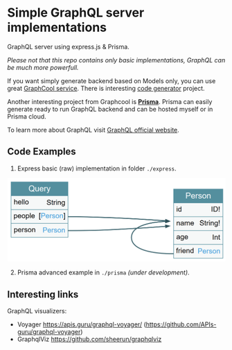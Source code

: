# Simple GraphQL server implementations

GraphQL server using express.js & Prisma.

_Please not that this repo contains only basic implementations, GraphQL can be much more powerfull._

If you want simply generate backend based on Models only, you can use great [GraphCool service](https://www.graph.cool/).
There is interesting [code generator](https://github.com/dotansimha/graphql-code-generator) project.

Another interesting project from Graphcool is [**Prisma**](https://github.com/graphcool/prisma).
Prisma can easily generate ready to run GraphQL backend and can be hosted myself or in Prisma cloud.

To learn more about GraphQL visit [GraphQL official website](http://graphql.org/learn/).

## Code Examples

1. Express basic (raw) implementation in folder `./express`.

![Schema](express/schema.png)

2. Prisma advanced example in `./prisma` _(under development)_.

## Interesting links

GraphQL visualizers:

* Voyager https://apis.guru/graphql-voyager/ (https://github.com/APIs-guru/graphql-voyager)
* GraphqlViz https://github.com/sheerun/graphqlviz
